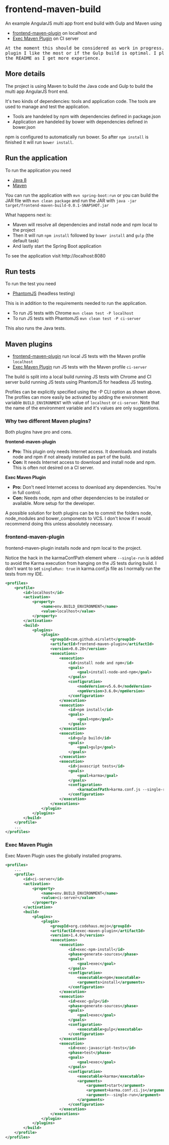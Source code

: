 # frontend-maven-build
An example AngularJS multi app front end build with Gulp and Maven using
* [frontend-maven-plugin](https://github.com/eirslett/frontend-maven-plugin) on localhost and
* [Exec Maven Plugin](http://www.mojohaus.org/exec-maven-plugin/) on CI server

<pre>
At the moment this should be considered as work in progress. I have not yet settled on which
plugin I like the most or if the Gulp build is optimal. I plan to update the project and
the README as I get more experience.
</pre>

## More details
The project is using Maven to build the Java code and Gulp to build the multi app AngularJS front end.

It's two kinds of dependencies: tools and application code. The tools are used to manage and test the application.
* Tools are handeled by npm with dependencies defined in package.json
* Application are handeled by bower with dependencies defined in bower.json

npm is configured to automatically run bower. So after `npm install` is finished it will run `bower install`.

## Run the application
To run the application you need
* [Java 8](http://www.oracle.com/technetwork/java/javase/downloads/index.html)
* [Maven](http://maven.apache.org/)

You can run the application with `mvn spring-boot:run` or you can build the JAR file with
`mvn clean package` and run the JAR with `java -jar target/frontend-maven-build-0.0.1-SNAPSHOT.jar`

What happens next is:
* Maven will resolve all dependencies and install node and npm local to the project
* Then it will run `npm install` followed by `bower install` and `gulp` (the default task)
* And lastly start the Spring Boot application

To see the application visit http://localhost:8080

## Run tests
To run the test you need
* [PhantomJS](http://phantomjs.org/) (headless testing)

This is in addition to the requirements needed to run the application.

* To run JS tests with Chrome `mvn clean test -P localhost`
* To run JS tests with PhantomJS `mvn clean test -P ci-server`

This also runs the Java tests.

## Maven plugins
* [frontend-maven-plugin](https://github.com/eirslett/frontend-maven-plugin) run local JS tests with the Maven profile `localhost`
* [Exec Maven Plugin](http://www.mojohaus.org/exec-maven-plugin/) run JS tests with the Maven profile `ci-server`

The build is split into a local build running JS tests with Chrome and CI server build running JS tests
using PhantomJS for headless JS testing.

Profiles can be explicitly specified using the -P CLI option as shown above. The profiles can more easily
be activated by adding the environment variable `BUILD_ENVIRONMENT` with value of `localhost` or `ci-server`.
Note that the name of the environment variable and it's values are only suggestions.

### Why two different Maven plugins?
Both plugins have pro and cons.

__frontend-maven-plugin__
* __Pro:__ This plugin only needs Internet access. It downloads and installs node and npm if not already installed as part of the build.
* __Con:__ It needs Internet access to download and install node and npm. This is often not desired on a CI server.

__Exec Maven Plugin__
* __Pro:__ Don't need Internet access to download any dependencies. You're in full control.
* __Con:__ Needs node, npm and other dependencies to be installed or available. More setup for the developer.

A possible solution for both plugins can be to commit the folders node, node_modules and bower_components to VCS.
I don't know if I would recommend doing this unless absolutely necessary.

### frontend-maven-plugin
frontend-maven-plugin installs node and npm local to the project.

Notice the hack in the karmaConfPath element where `--single-run` is added to avoid the Karma execution
from hanging on the JS tests during build. I don't want to set `singleRun: true` in karma.conf.js file
as I normally run the tests from my IDE.

```xml
<profiles>
    <profile>
        <id>localhost</id>
        <activation>
            <property>
                <name>env.BUILD_ENVIRONMENT</name>
                <value>localhost</value>
            </property>
        </activation>
        <build>
            <plugins>
                <plugin>
                    <groupId>com.github.eirslett</groupId>
                    <artifactId>frontend-maven-plugin</artifactId>
                    <version>0.0.28</version>
                    <executions>
                        <execution>
                            <id>install node and npm</id>
                            <goals>
                                <goal>install-node-and-npm</goal>
                            </goals>
                            <configuration>
                                <nodeVersion>v5.6.0</nodeVersion>
                                <npmVersion>3.6.0</npmVersion>
                            </configuration>
                        </execution>
                        <execution>
                            <id>npm install</id>
                            <goals>
                                <goal>npm</goal>
                            </goals>
                        </execution>
                        <execution>
                            <id>gulp build</id>
                            <goals>
                                <goal>gulp</goal>
                            </goals>
                        </execution>
                        <execution>
                            <id>javascript tests</id>
                            <goals>
                                <goal>karma</goal>
                            </goals>
                            <configuration>
                                <karmaConfPath>karma.conf.js --single-run</karmaConfPath>
                            </configuration>
                        </execution>
                    </executions>
                </plugin>
            </plugins>
        </build>
    </profile>
    ...
</profiles>
```

### Exec Maven Plugin
Exec Maven Plugin uses the globally installed programs.

```xml
<profiles>
    ...
    <profile>
        <id>ci-server</id>
        <activation>
            <property>
                <name>env.BUILD_ENVIRONMENT</name>
                <value>ci-server</value>
            </property>
        </activation>
        <build>
            <plugins>
                <plugin>
                    <groupId>org.codehaus.mojo</groupId>
                    <artifactId>exec-maven-plugin</artifactId>
                    <version>1.4.0</version>
                    <executions>
                        <execution>
                            <id>exec-npm-install</id>
                            <phase>generate-sources</phase>
                            <goals>
                                <goal>exec</goal>
                            </goals>
                            <configuration>
                                <executable>npm</executable>
                                <arguments>install</arguments>
                            </configuration>
                        </execution>
                        <execution>
                            <id>exec-gulp</id>
                            <phase>generate-sources</phase>
                            <goals>
                                <goal>exec</goal>
                            </goals>
                            <configuration>
                                <executable>gulp</executable>
                            </configuration>
                        </execution>
                        <execution>
                            <id>exec-javascript-tests</id>
                            <phase>test</phase>
                            <goals>
                                <goal>exec</goal>
                            </goals>
                            <configuration>
                                <executable>karma</executable>
                                <arguments>
                                    <argument>start</argument>
                                    <argument>karma.conf.ci.js</argument>
                                    <argument>--single-run</argument>
                                </arguments>
                            </configuration>
                        </execution>
                    </executions>
                </plugin>
            </plugins>
        </build>
    </profile>
</profiles>
```